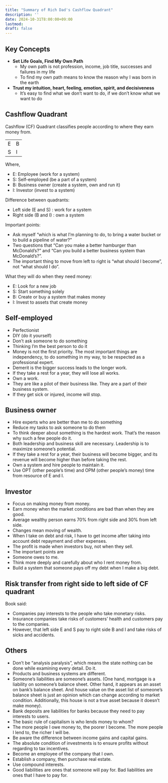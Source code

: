 ```yaml
---
title: "Summary of Rich Dad's Cashflow Quadrant"
description: ''
date: 2024-10-31T8:00:00+09:00
lastmod: 
draft: false
---
```


## Key Concepts

* **Set Life Goals, Find My Own Path**
  * My own path is not profession, income, job title, successes and failures in my life
  * To find my own path means to know the reason why I was born in the earth
* **Trust my intuition, heart, feeling, emotion, spirit, and decisiveness**
  * It’s easy to find what we don’t want to do, if we don’t know what we want to do

## Cashflow Quadrant

Cashflow (CF) Quadrant classifies people according to where they earn money from.

| | |
| --- | --- |
| E | B |
| S | I |

Where,

* E: Employee (work for a system)
* S: Self-employed (be a part of a system)
* B: Business owner (create a system, own and run it)
* I: Investor (invest to a system)

Difference between quadrants:

* Left side (E and S) : work for a system
* Right side (B and I) : own a system

Important points:

* Ask myself “which is what I’m planning to do, to bring a water bucket or to build a pipeline of water?”
* Two questions that “Can you make a better hamburger than McDonald’s?” and “Can you build a better business system than McDonald’s?”.
* The important thing to move from left to right is “what should I become”, not “what should I do”.

What they will do when they need money:

* E: Look for a new job
* S: Start something solely
* B: Create or buy a system that makes money
* I: Invest to assets that create money

## Self-employed

* Perfectionist
* DIY (do it yourself)
* Don’t ask someone to do something
* Thinking I’m the best person to do it
* Money is not the first priority. The most important things are independency, to do something in my way, to be respected as a professional expert.
* Demerit is the bigger success leads to the longer work.
* If they take a rest for a year, they will lose all works.
* Own a work.
* They are like a pilot of their business like. They are a part of their business system.
* If they get sick or injured, income will stop.

## Business owner

* Hire experts who are better than me to do something
* Reduce my tasks to ask someone to do them
* To think deeper about something is the hardest work. That’s the reason why such a few people do it.
* Both leadership and business skill are necessary. Leadership is to maximize someone’s potential.
* If they take a rest for a year, their business will become bigger, and its revenue will become higher than before taking the rest.
* Own a system and hire people to maintain it.
* Use OPT (other people’s time) and OPM (other people’s money) time from resource of E and I.

## Investor

* Focus on making money from money.
* Earn money when the market conditions are bad than when they are good.
* Average wealthy person earns 70% from right side and 30% from left side.
* Changes mean moving of wealth.
* When I take on debt and risk, I have to get income after taking into account debt repayment and other expenses.
* The profit is made when investors buy, not when they sell.
* The important points are
* Someone owes to me.
* Think more deeply and carefully about who I rent money from.
* Build a system that someone pays off my debt when I make a big debt.

## Risk transfer from right side to left side of CF quadrant

Book said:

* Companies pay interests to the people who take monetary risks.
* Insurance companies take risks of customers’ health and customers pay to the companies.
* However, that left side E and S pay to right side B and I and take risks of sicks and accidents.

## Others

* Don’t be “analysis paralysis”, which means the state nothing can be done while examining every detail. Do it.
* Products and business systems are different.
* Someone’s liabilities are someone’s assets. (One hand, mortgage is a liability on someone’s balance sheet. Other hand, it appears as an asset on bank’s balance sheet. And house value on the asset list of someone’s balance sheet is just an opinion which can change according to market condition. Additionally, this house is not a true asset because it doesn’t make money).
* Bank deposits are liabilities for banks because they need to pay interests to users.
* The basic rule of capitalism is who lends money to whom?
* The more people I owe money to, the poorer I become. The more people I lend to, the richer I will be.
* Be aware the difference between income gains and capital gains.
* The absolute condition of investments is to ensure profits without regarding to tax incentives.
* Become an employee of the company that I own.
* Establish a company, then purchase real estate.
* Use compound interests.
* Good liabilities are ones that someone will pay for. Bad liabilities are ones that I have to pay for.
